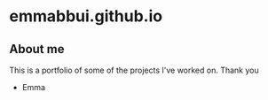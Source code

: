 # emmabbui.github.io

## About me

This is a portfolio of some of the projects I've worked on.
Thank you

- Emma
